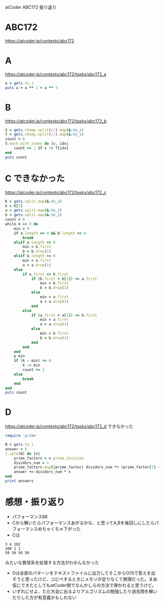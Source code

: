 atCoder ABC172 振り返り

# ABC172
https://atcoder.jp/contests/abc172

# A
https://atcoder.jp/contests/abc172/tasks/abc172_a
```ruby
a = gets.to_i
puts a + a ** 2 + a ** 3
```

# B
https://atcoder.jp/contests/abc172/tasks/abc172_b
```ruby
S = gets.chomp.split(//).map(&:to_s)
T = gets.chomp.split(//).map(&:to_s)
count = 0
S.each_with_index do |s, idx|
    count += 1 if s != T[idx]
end
puts count
```

# C できなかった
https://atcoder.jp/contests/abc172/tasks/abc172_c
```ruby
K = gets.split.map(&:to_i)
k = K[2]
a = gets.split.map(&:to_i)
b = gets.split.map(&:to_i)
count = 0
while k >= 0 do
    min = 0
    if a.length == 0 && b.length == 0
        break
    elsif a.length == 0
        min = b.first
        b = b.drop(1)
    elsif b.length == 0
        min = a.first
        a = a.drop(1) 
    else
        if a.first <= b.first
            if (b.first + b[1]) <= a.first
                min = b.first
                b = b.drop(1)
            else
                min = a.first
                a = a.drop(1)
            end
        else
            if (a.first + a[1]) <= b.first
                min = a.first
                a = a.drop(1) 
            else
                min = b.first
                b = b.drop(1)
            end
        end
    end
    p min
    if (k - min) >= 0
        k -= min
        count += 1
    else
        break
    end
end
puts count

```

# D
https://atcoder.jp/contests/abc172/tasks/abc172_d
できなかった
```ruby
require 'prime'

N = gets.to_i
answer = 0
1.upto(N) do |n|
    prime_factors = n.prime_division
    dividors_num = 1
    prime_factors.map{|prime_factor| dividors_num *= (prime_factor[1] + 1) }
    answer += dividors_num * n
end
print answers
```

# 感想・振り返り
- パフォーマンス86
- Cから解いたらパフォーマンスあがるかな、と思ってA,Bを後回しにしたらパフォーマンスめちゃくちゃ下がった
- Cは
```
3 4 102
100 1 1
50 50 50 50
```
みたいな異常系を処理する方法がわかんなかった
- Dは全部のパターンをテキストファイルに出力してそこからO(1)で答えを出そうと思ったけど、コピペするときにメモリが足りなくて無理だった。まあ仮にできたとしてもatCoder側でなんかしらの方法で弾かれると思うけど。
- いずれにせよ、ただ大会に出るよりアルゴリズムの勉強したり過去問を解いたりした方が有意義かもしれない